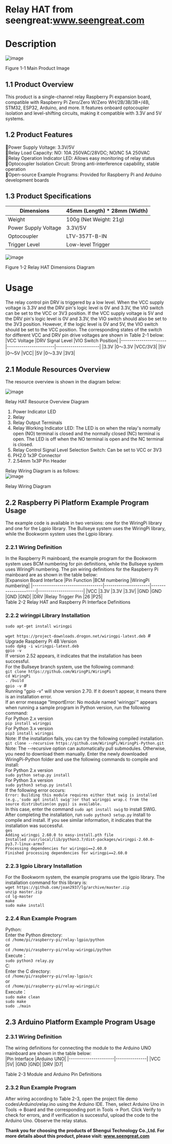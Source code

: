 Relay HAT from seengreat:www.seengreat.com
 =======================================
# Description
![image](https://github.com/seengreat/Relay-HAT/blob/main/01.png)<br> 

Figure 1-1 Main Product Image<br> 
## 1.1 Product Overview
This product is a single-channel relay Raspberry Pi expansion board, compatible with Raspberry Pi Zero/Zero W/Zero WH/2B/3B/3B+/4B, STM32, ESP32, Arduino, and more. It features onboard optocoupler isolation and level-shifting circuits, making it compatible with 3.3V and 5V systems.<br> 
## 1.2 Product Features
Power Supply Voltage: 3.3V/5V<br> 
Relay Load Capacity: NO: 10A 250VAC/28VDC; NO/NC 5A 250VAC<br> 
Relay Operation Indicator LED: Allows easy monitoring of relay status<br> 
Optocoupler Isolation Circuit: Strong anti-interference capability, stable operation<br> 
Open-source Example Programs: Provided for Raspberry Pi and Arduino development boards<br> 
## 1.3 Product Specifications
|Dimensions	|45mm (Length) * 28mm (Width)|
|----------------------|-----------------------------------|
|Weight	|100g (Net Weight: 21g)|
|Power Supply Voltage	|3.3V/5V|
|Optocoupler	|LTV-357T-B-IN|
|Trigger Level	|Low-level Trigger|

![image](https://github.com/seengreat/Relay-HAT/blob/main/02.png)<br> 

Figure 1-2 Relay HAT Dimensions Diagram<br> 
# Usage
The relay control pin DRV is triggered by a low level. When the VCC supply voltage is 3.3V and the DRV pin's logic level is 0V and 3.3V, the VIO switch can be set to the VCC or 3V3 position. If the VCC supply voltage is 5V and the DRV pin's logic level is 0V and 3.3V, the VIO switch should also be set to the 3V3 position. However, if the logic level is 0V and 5V, the VIO switch should be set to the VCC position. The corresponding states of the switch for different VCC and DRV pin drive voltages are shown in Table 2-1 below:<br> 
|VCC Voltage	|DRV Signal Level	|VIO Switch Position|
|----------------------|-----------------------|---------------------|
|3.3V	|0～3.3V	|VCC/3V3|
|5V	|0～5V	|VCC|
|5V	|0～3.3V	|3V3|

## 2.1 Module Resources Overview
The resource overview is shown in the diagram below:<br> 

![image](https://github.com/seengreat/Relay-HAT/blob/main/03.png)<br> 

Relay HAT Resource Overview Diagram<br> 
1. Power Indicator LED<br> 
2. Relay<br> 
3. Relay Output Terminals<br> 
4. Relay Working Indicator LED: The LED is on when the relay's normally open (NO) terminal is closed and the normally closed (NC) terminal is open. The LED is off when the NO terminal is open and the NC terminal is closed.<br> 
5. Relay Control Signal Level Selection Switch: Can be set to VCC or 3V3<br> 
6. PH2.0 1x3P Connector<br> 
7. 2.54mm 1x3P Pin Header<br> 


Relay Wiring Diagram is as follows:<br> 
![image](https://github.com/seengreat/Relay-HAT/blob/main/04.png)<br>
 
Relay Wiring Diagram<br> 

## 2.2 Raspberry Pi Platform Example Program Usage
The example code is available in two versions: one for the WiringPi library and one for the Lgpio library. The Bullseye system uses the WiringPi library, while the Bookworm system uses the Lgpio library.<br>
### 2.2.1 Wiring Definition
In the Raspberry Pi mainboard, the example program for the Bookworm system uses BCM numbering for pin definitions, while the Bullseye system uses WiringPi numbering. The pin wiring definitions for the Raspberry Pi mainboard are as shown in the table below:<br>
|Expansion Board Interface	|Pin Function	|BCM numbering	|WiringPi numbering|
|----------------------------------|----------------------|----------------------|----------------------|
|VCC	|3.3V	|3.3V	|3.3V|
|GND	|GND	|GND	|GND|
|DRV	|Relay Trigger Pin	|26	|P25|
<br>
Table 2-2 Relay HAT and Raspberry Pi Interface Definitions<br>
### 2.2.2  wiringpi Library Installation
```sudo apt-get install wiringpi```<br>

```wget https://project-downloads.drogon.net/wiringpi-latest.deb ```#<br>
Upgrade Raspberry Pi 4B Version<br>
```sudo dpkg -i wiringpi-latest.deb```<br>
```gpio -v ```<br>
If version 2.52 appears, it indicates that the installation has been successful.<br>
For the Bullseye branch system, use the following command:<br>
```git clone https://github.com/WiringPi/WiringPi```<br>
```cd WiringPi```<br>
```. /build``` <br>
```gpio -v ```#<br>
Running "gpio -v" will show version 2.70. If it doesn't appear, it means there is an installation error.<br>
If an error message "ImportError: No module named 'wiringpi'" appears when running a sample program in Python version, run the following command:<br>
For Python 2.x version<br>
```pip install wiringpi```<br>
For Python 3.x version<br>
```pip3 install wiringpi```<br>
Note: If the installation fails, you can try the following compiled installation.<br>
```git clone --recursive https://github.com/WiringPi/WiringPi-Python.git```<br>
Note: The --recursive option can automatically pull submodules. Otherwise, you need to download them manually.
Enter the newly downloaded WiringPi-Python folder and use the following commands to compile and install:<br>
For Python 2.x version<br>
```sudo python setup.py install```<br>
For Python 3.x version<br>
```sudo python3 setup.py install```<br>
If the following error occurs:<br>
``Error: Building this module requires either that swig is installed``<br>
``(e.g.,'sudo apt install swig')or that wiringpi wrap.c from the``<br>
``source distribution(on pypi) is available.``<br>
In this case, enter the command ```sudo apt install swig``` to install SWIG. After completing the installation, run ```sudo python3 setup.py``` install to compile and install. If you see similar information, it indicates that the installation was successful.<br>
``ges``<br>
``Adding wiringpi 2.60.0 to easy-install.pth file``<br>
``Installed /usr/local/lib/python3.7/dist-packages/wiringpi-2.60.0-py3.7-linux-armv7``<br>
``Processing dependencies for wiringpi==2.60.0``<br>
``Finished processing dependencies for wiringpi==2.60.0``<br>


### 2.2.3 lgpio Library Installation
For the Bookworm system, the example programs use the lgpio library. The installation command for this library is:<br>
```wget https://github.com/joan2937/lg/archive/master.zip```<br>
```unzip master.zip```<br>
```cd lg-master```<br>
```make```<br>
```sudo make install```<br>
### 2.2.4 Run Example Program
Python:<br>
Enter the Python directory:<br>
```cd /home/pi/raspberry-pi/relay-lgpio/python```<br>
or<br>
```cd /home/pi/raspberry-pi/relay-wiringpi/python```<br>
Execute：<br>
```sudo python3 relay.py```<br>
C:<br>
Enter the C directory:<br>
```cd /home/pi/raspberry-pi/relay-lgpio/c```<br>
or<br>
```cd /home/pi/raspberry-pi/relay-wiringpi/c```<br>
Execute：<br>
```sudo make clean```<br>
```sudo make```<br>
```sudo ./main```<br>
## 2.3 Arduino Platform Example Program Usage
### 2.3.1 Wiring Definition
The wiring definitions for connecting the module to the Arduino UNO mainboard are shown in the table below:<br>
|Pin Interface	|Arduino UNO|
|----------------------|---------------|
|VCC	|5V|
|GND	|GND|
|DRV	|D7|<br>

Table 2-3 Module and Arduino Pin Definitions<br>
### 2.3.2 Run Example Program
After wiring according to Table 2-3, open the project file demo codes\Arduino\relay.ino using the Arduino IDE. Then, select Arduino Uno in Tools -> Board and the corresponding port in Tools -> Port. Click Verify to check for errors, and if verification is successful, upload the code to the Arduino Uno. Observe the relay status.<br>

__Thank you for choosing the products of Shengui Technology Co.,Ltd. For more details about this product, please visit:
www.seengreat.com__
